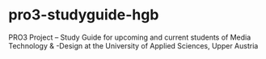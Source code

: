 # pro3-studyguide-hgb
PRO3 Project – Study Guide for upcoming and current students of Media Technology &amp; -Design at the University of Applied Sciences, Upper Austria
